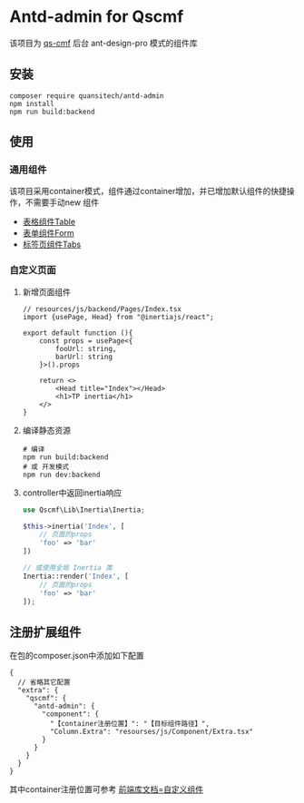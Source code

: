 # Antd-admin for Qscmf

该项目为 [qs-cmf](https://github.com/quansitech/qs_cmf) 后台 ant-design-pro 模式的组件库

## 安装

```shell
composer require quansitech/antd-admin
npm install
npm run build:backend
```

## 使用

### 通用组件

该项目采用container模式，组件通过container增加，并已增加默认组件的快捷操作，不需要手动new 组件

* [表格组件Table](./doc/Table.md)
* [表单组件Form](./doc/Form.md)
* [标签页组件Tabs](./doc/Tabs.md)

### 自定义页面

1. 新增页面组件

    ```tsx
    // resources/js/backend/Pages/Index.tsx
    import {usePage, Head} from "@inertiajs/react";
    
    export default function (){
        const props = usePage<{
            fooUrl: string,
            barUrl: string
        }>().props
    
        return <>
            <Head title="Index"></Head>
            <h1>TP inertia</h1>
        </>
    }
    ```

2. 编译静态资源

    ```shell 
    # 编译
    npm run build:backend
    # 或 开发模式
    npm run dev:backend
    ```

3. controller中返回inertia响应

    ```php
    use Qscmf\Lib\Inertia\Inertia;
    
    $this->inertia('Index', [
        // 页面的props
        'foo' => 'bar'
    ])
    
    // 或使用全局 Inertia 类
    Inertia::render('Index', [
        // 页面的props
        'foo' => 'bar'
    ]);
    ```

## 注册扩展组件

在包的composer.json中添加如下配置

```json5
{
  // 省略其它配置
  "extra": {
    "qscmf": {
      "antd-admin": {
        "component": {
          "【container注册位置】": "【目标组件路径】",
          "Column.Extra": "resourses/js/Component/Extra.tsx"
        }
      }
    }
  }
}
```

其中container注册位置可参考 [前端库文档=自定义组件](https://github.com/quansitech/antd-admin-front?tab=readme-ov-file#%E8%87%AA%E5%AE%9A%E4%B9%89%E7%BB%84%E4%BB%B6)